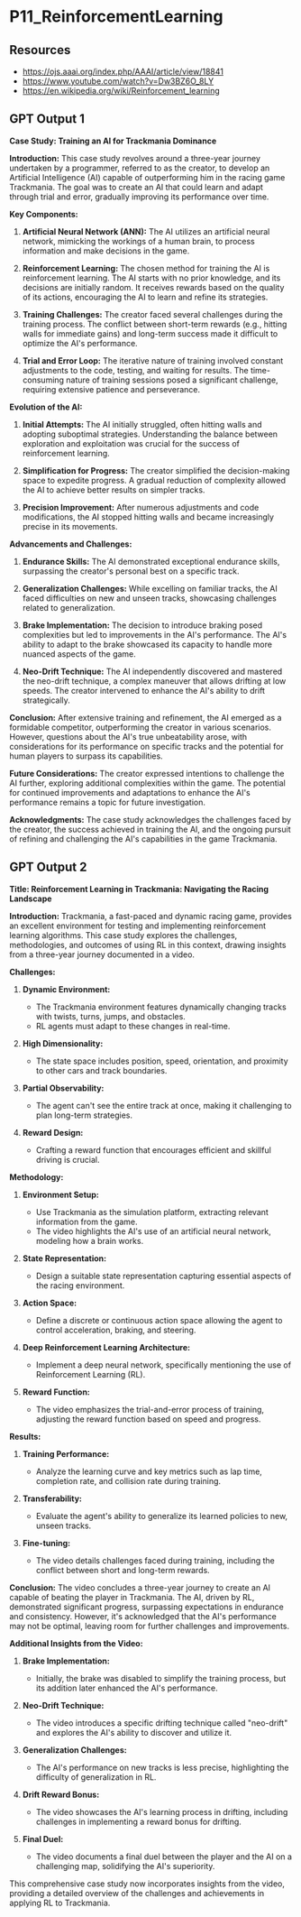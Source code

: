 # P11_ReinforcementLearning

## Resources

- <https://ojs.aaai.org/index.php/AAAI/article/view/18841>
- <https://www.youtube.com/watch?v=Dw3BZ6O_8LY>
- <https://en.wikipedia.org/wiki/Reinforcement_learning>

## GPT Output 1

**Case Study: Training an AI for Trackmania Dominance**

**Introduction:**
This case study revolves around a three-year journey undertaken by a programmer, referred to as the creator, to develop an Artificial Intelligence (AI) capable of outperforming him in the racing game Trackmania. The goal was to create an AI that could learn and adapt through trial and error, gradually improving its performance over time.

**Key Components:**
1. **Artificial Neural Network (ANN):** The AI utilizes an artificial neural network, mimicking the workings of a human brain, to process information and make decisions in the game.
  
2. **Reinforcement Learning:** The chosen method for training the AI is reinforcement learning. The AI starts with no prior knowledge, and its decisions are initially random. It receives rewards based on the quality of its actions, encouraging the AI to learn and refine its strategies.

3. **Training Challenges:** The creator faced several challenges during the training process. The conflict between short-term rewards (e.g., hitting walls for immediate gains) and long-term success made it difficult to optimize the AI's performance.

4. **Trial and Error Loop:** The iterative nature of training involved constant adjustments to the code, testing, and waiting for results. The time-consuming nature of training sessions posed a significant challenge, requiring extensive patience and perseverance.

**Evolution of the AI:**
1. **Initial Attempts:** The AI initially struggled, often hitting walls and adopting suboptimal strategies. Understanding the balance between exploration and exploitation was crucial for the success of reinforcement learning.

2. **Simplification for Progress:** The creator simplified the decision-making space to expedite progress. A gradual reduction of complexity allowed the AI to achieve better results on simpler tracks.

3. **Precision Improvement:** After numerous adjustments and code modifications, the AI stopped hitting walls and became increasingly precise in its movements.

**Advancements and Challenges:**
1. **Endurance Skills:** The AI demonstrated exceptional endurance skills, surpassing the creator's personal best on a specific track.

2. **Generalization Challenges:** While excelling on familiar tracks, the AI faced difficulties on new and unseen tracks, showcasing challenges related to generalization.

3. **Brake Implementation:** The decision to introduce braking posed complexities but led to improvements in the AI's performance. The AI's ability to adapt to the brake showcased its capacity to handle more nuanced aspects of the game.

4. **Neo-Drift Technique:** The AI independently discovered and mastered the neo-drift technique, a complex maneuver that allows drifting at low speeds. The creator intervened to enhance the AI's ability to drift strategically.

**Conclusion:**
After extensive training and refinement, the AI emerged as a formidable competitor, outperforming the creator in various scenarios. However, questions about the AI's true unbeatability arose, with considerations for its performance on specific tracks and the potential for human players to surpass its capabilities.

**Future Considerations:**
The creator expressed intentions to challenge the AI further, exploring additional complexities within the game. The potential for continued improvements and adaptations to enhance the AI's performance remains a topic for future investigation.

**Acknowledgments:**
The case study acknowledges the challenges faced by the creator, the success achieved in training the AI, and the ongoing pursuit of refining and challenging the AI's capabilities in the game Trackmania.

## GPT Output 2

**Title: Reinforcement Learning in Trackmania: Navigating the Racing Landscape**

**Introduction:**
Trackmania, a fast-paced and dynamic racing game, provides an excellent environment for testing and implementing reinforcement learning algorithms. This case study explores the challenges, methodologies, and outcomes of using RL in this context, drawing insights from a three-year journey documented in a video.

**Challenges:**
1. **Dynamic Environment:**
   - The Trackmania environment features dynamically changing tracks with twists, turns, jumps, and obstacles.
   - RL agents must adapt to these changes in real-time.

2. **High Dimensionality:**
   - The state space includes position, speed, orientation, and proximity to other cars and track boundaries.

3. **Partial Observability:**
   - The agent can't see the entire track at once, making it challenging to plan long-term strategies.

4. **Reward Design:**
   - Crafting a reward function that encourages efficient and skillful driving is crucial.

**Methodology:**
1. **Environment Setup:**
   - Use Trackmania as the simulation platform, extracting relevant information from the game.
   - The video highlights the AI's use of an artificial neural network, modeling how a brain works.

2. **State Representation:**
   - Design a suitable state representation capturing essential aspects of the racing environment.

3. **Action Space:**
   - Define a discrete or continuous action space allowing the agent to control acceleration, braking, and steering.

4. **Deep Reinforcement Learning Architecture:**
   - Implement a deep neural network, specifically mentioning the use of Reinforcement Learning (RL).

5. **Reward Function:**
   - The video emphasizes the trial-and-error process of training, adjusting the reward function based on speed and progress.

**Results:**
1. **Training Performance:**
   - Analyze the learning curve and key metrics such as lap time, completion rate, and collision rate during training.

2. **Transferability:**
   - Evaluate the agent's ability to generalize its learned policies to new, unseen tracks.

3. **Fine-tuning:**
   - The video details challenges faced during training, including the conflict between short and long-term rewards.

**Conclusion:**
The video concludes a three-year journey to create an AI capable of beating the player in Trackmania. The AI, driven by RL, demonstrated significant progress, surpassing expectations in endurance and consistency. However, it's acknowledged that the AI's performance may not be optimal, leaving room for further challenges and improvements.

**Additional Insights from the Video:**
1. **Brake Implementation:**
   - Initially, the brake was disabled to simplify the training process, but its addition later enhanced the AI's performance.

2. **Neo-Drift Technique:**
   - The video introduces a specific drifting technique called "neo-drift" and explores the AI's ability to discover and utilize it.

3. **Generalization Challenges:**
   - The AI's performance on new tracks is less precise, highlighting the difficulty of generalization in RL.

4. **Drift Reward Bonus:**
   - The video showcases the AI's learning process in drifting, including challenges in implementing a reward bonus for drifting.

5. **Final Duel:**
   - The video documents a final duel between the player and the AI on a challenging map, solidifying the AI's superiority.

This comprehensive case study now incorporates insights from the video, providing a detailed overview of the challenges and achievements in applying RL to Trackmania.

